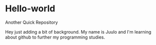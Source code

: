 # Hello-world
Another Quick Repository

Hey just adding a bit of background. My name is Juulo and I'm learning about github to further my programming studies.


